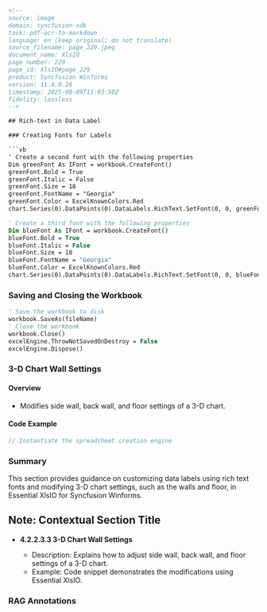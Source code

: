 ```html
<!-- 
source: image
domain: syncfusion-sdk
task: pdf-ocr-to-markdown
language: en (keep original; do not translate)
source_filename: page_229.jpeg
document_name: XlsIO
page_number: 229
page_id: XlsIO#page_229
product: Syncfusion Winforms
version: 11.4.0.26
timestamp: 2025-08-09T11:03:50Z
fidelity: lossless
-->

## Rich-text in Data Label

### Creating Fonts for Labels

```vb
' Create a second font with the following properties
Dim greenFont As IFont = workbook.CreateFont()
greenFont.Bold = True
greenFont.Italic = False
greenFont.Size = 18
greenFont.FontName = "Georgia"
greenFont.Color = ExcelKnownColors.Red
chart.Series(0).DataPoints(0).DataLabels.RichText.SetFont(0, 0, greenFont)
```

```vb
' Create a third font with the following properties
Dim blueFont As IFont = workbook.CreateFont()
blueFont.Bold = True
blueFont.Italic = False
blueFont.Size = 18
blueFont.FontName = "Georgia"
blueFont.Color = ExcelKnownColors.Red
chart.Series(0).DataPoints(0).DataLabels.RichText.SetFont(0, 0, blueFont)
```

### Saving and Closing the Workbook

```vb
' Save the workbook to disk
workbook.SaveAs(fileName)
' Close the workbook
workbook.Close()
excelEngine.ThrowNotSavedOnDestroy = False
excelEngine.Dispose()
```

### 3-D Chart Wall Settings

#### Overview
- Modifies side wall, back wall, and floor settings of a 3-D chart.

#### Code Example

```csharp
// Instantiate the spreadsheet creation engine
```

### Summary

This section provides guidance on customizing data labels using rich text fonts and modifying 3-D chart settings, such as the walls and floor, in Essential XlsIO for Syncfusion Winforms.

## Note: Contextual Section Title

- **4.2.2.3.3 3-D Chart Wall Settings**
  
  - Description: Explains how to adjust side wall, back wall, and floor settings of a 3-D chart.
  - Example: Code snippet demonstrates the modifications using Essential XlsIO.

### RAG Annotations
<!-- tags: [Syncfusion Winforms, XlsIO, 3-D Chart, Font Customization] keywords: [Essential XlsIO, 3-D Chart, Data Label, Rich Text, Side Wall, Back Wall, Floor Settings, Gradient Fill] -->
```